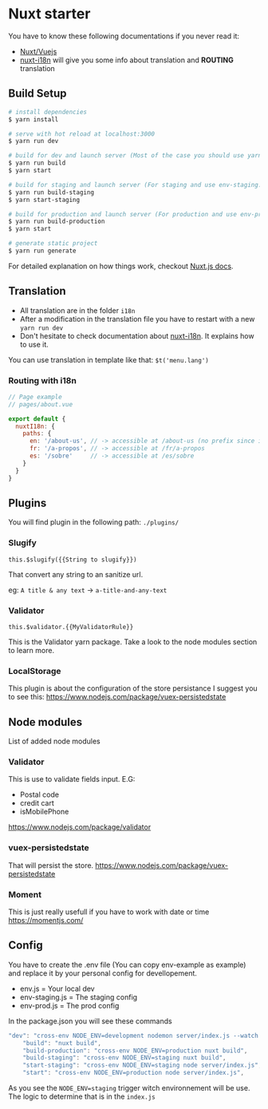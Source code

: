# Nuxt starter

You have to know these following documentations if you never read it:

- [Nuxt/Vuejs](https://github.com/nuxt/nuxt.js)
- [nuxt-i18n](https://nuxt-community.github.io/nuxt-i18n/basic-usage.html) will give you some info about translation and **ROUTING** translation

## Build Setup

``` bash
# install dependencies
$ yarn install

# serve with hot reload at localhost:3000
$ yarn run dev

# build for dev and launch server (Most of the case you should use yarn run dev)
$ yarn run build
$ yarn start

# build for staging and launch server (For staging and use env-staging.js)
$ yarn run build-staging
$ yarn start-staging

# build for production and launch server (For production and use env-prod.js)
$ yarn run build-production
$ yarn start

# generate static project
$ yarn run generate
```

For detailed explanation on how things work, checkout [Nuxt.js docs](https://nuxtjs.org).

## Translation

- All translation are in the folder `i18n`
- After a modification in the translation file you have to restart with a new `yarn run dev`
- Don't hesitate to check documentation about [nuxt-i18n](https://nuxt-community.github.io/nuxt-i18n/basic-usage.html). It explains how to use it.

You can use translation in template like that: `$t('menu.lang')`

### Routing with i18n

```javascript
// Page example
// pages/about.vue

export default {
  nuxtI18n: {
    paths: {
      en: '/about-us', // -> accessible at /about-us (no prefix since it's the default locale)
      fr: '/a-propos', // -> accessible at /fr/a-propos
      es: '/sobre'     // -> accessible at /es/sobre
    }
  }
}
```

## Plugins

You will find plugin in the following path: `./plugins/`

### Slugify

`this.$slugify({{String to slugify}})`

That convert any string to an sanitize url.

eg: `A title & any text` -> `a-title-and-any-text`

### Validator

`this.$validator.{{MyValidatorRule}}`

This is the Validator yarn package.
Take a look to the node modules section to learn more.

### LocalStorage

This plugin is about the configuration of the store persistance
I suggest you to see this: <https://www.nodejs.com/package/vuex-persistedstate>

## Node modules

List of added node modules

### Validator

This is use to validate fields input.
E.G:

- Postal code
- credit cart
- isMobilePhone

<https://www.nodejs.com/package/validator>

### vuex-persistedstate

That will persist the store.
<https://www.nodejs.com/package/vuex-persistedstate>

### Moment

This is just really usefull if you have to work with date or time
<https://momentjs.com/>

## Config

You have to create the .env file (You can copy env-example as example) and replace it by your personal config for devellopement.

- env.js = Your local dev
- env-staging.js = The staging config
- env-prod.js = The prod config

In the package.json you will see these commands

```javascript
"dev": "cross-env NODE_ENV=development nodemon server/index.js --watch server",
    "build": "nuxt build",
    "build-production": "cross-env NODE_ENV=production nuxt build",
    "build-staging": "cross-env NODE_ENV=staging nuxt build",
    "start-staging": "cross-env NODE_ENV=staging node server/index.js",
    "start": "cross-env NODE_ENV=production node server/index.js",
```

As you see the `NODE_ENV=staging` trigger witch environnement will be use.
The logic to determine that is in the `index.js`
